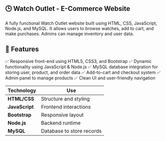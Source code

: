 ## 🕒 Watch Outlet - E-Commerce Website
A fully functional Watch Outlet website built using HTML, CSS, JavaScript, Node.js, and MySQL. It allows users to browse watches, add to cart, and make purchases. Admins can manage inventory and user data.

## 📌 Features
✅ Responsive front-end using HTML5, CSS3, and Bootstrap
✅ Dynamic functionality using JavaScript & Node.js
✅ MySQL database integration for storing user, product, and order data
✅ Add-to-cart and checkout system
✅ Admin panel to manage products
✅ Clean UI and user-friendly navigation

| Technology     | Use                            |
| -------------- | ------------------------------ |
| **HTML/CSS**   | Structure and styling          |
| **JavaScript** | Frontend interactions          |
| **Bootstrap**  | Responsive layout              |
| **Node.js**    | Backend runtime                | 
| **MySQL**      | Database to store records      |


